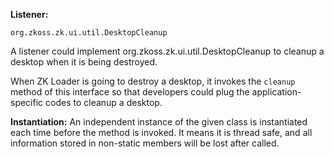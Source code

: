 **Listener:**

`org.zkoss.zk.ui.util.DesktopCleanup`

A listener could implement
<javadoc type="interface">org.zkoss.zk.ui.util.DesktopCleanup</javadoc>
to cleanup a desktop when it is being destroyed.

When ZK Loader is going to destroy a desktop, it invokes the `cleanup`
method of this interface so that developers could plug the
application-specific codes to cleanup a desktop.

**Instantiation:** An independent instance of the given class is
instantiated each time before the method is invoked. It means it is
thread safe, and all information stored in non-static members will be
lost after called.
